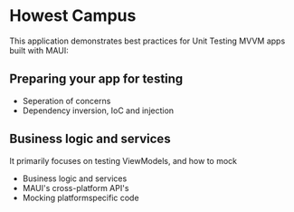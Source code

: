 # Howest Campus

This application demonstrates best practices for Unit Testing MVVM apps built with MAUI:

## Preparing your app for testing
- Seperation of concerns
- Dependency inversion, IoC and injection


## Business logic and services

It primarily focuses on testing ViewModels, and how to mock
- Business logic and services
- MAUI's cross-platform API's
- Mocking platformspecific code


